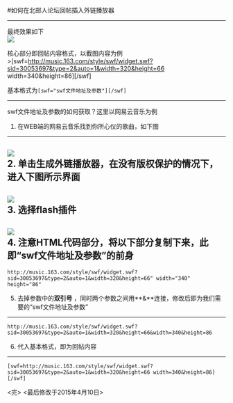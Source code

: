 #如何在北邮人论坛回帖插入外链播放器

---
最终效果如下  
![](http://i.imgur.com/hMd4kjL.png)  

核心部分即回帖内容格式，以截图内容为例  
	>[swf=http://music.163.com/style/swf/widget.swf?sid=30053697&type=2&auto=1&width=320&height=66 width=340&height=86][/swf]  

基本格式为`[swf="swf文件地址及参数"][/swf]`

---  
swf文件地址及参数的如何获取？这里以网易云音乐为例  
1. 在WEB端的网易云音乐找到你所心仪的歌曲，如下图
  
---
![](http://i.imgur.com/x5uT6xA.png)    
2. 单击**生成外链播放器**，在没有版权保护的情况下，进入下图所示界面  
---
![](http://i.imgur.com/HdgWLra.png)  
3. 选择**flash插件**  
---
![](http://i.imgur.com/mAPI11M.png)  
4. 注意**HTML代码**部分，将以下部分复制下来，此即“swf文件地址及参数”的前身  
---
	http://music.163.com/style/swf/widget.swf?sid=30053697&type=2&auto=1&width=320&height=66" width="340" height="86"  
5. 去掉参数中的**双引号** ，同时两个参数之间用**&**连接，修改后即为我们需要的“swf文件地址及参数” 
---
	http://music.163.com/style/swf/widget.swf?sid=30053697&type=2&auto=1&width=320&height=66&width=340&height=86  
6. 代入基本格式，即为回帖内容  
---
	[swf=http://music.163.com/style/swf/widget.swf?sid=30053697&type=2&auto=1&width=320&height=66 width=340&height=86][/swf]
<完>
<最后修改于2015年4月10日>	